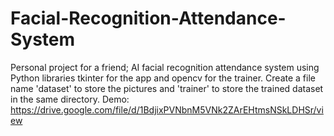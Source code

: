 # Facial-Recognition-Attendance-System
Personal project for a friend; AI facial recognition attendance system using Python libraries tkinter for the app and opencv for the trainer.
Create a file name 'dataset' to store the pictures and 'trainer' to store the trained dataset in the same directory.
Demo: https://drive.google.com/file/d/1BdjixPVNbnM5VNk2ZArEHtmsNSkLDHSr/view

